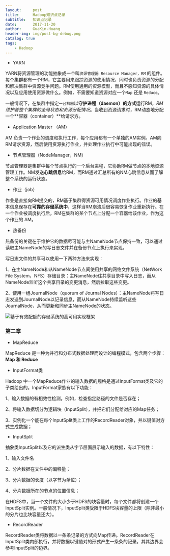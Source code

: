 ```yaml
---
layout:     post
title:      Hadoop知识点记录
subtitle:   知识点记录
date:       2017-11-20
author:     GuaKin-Huang
header-img: img/post-bg-debug.png
catalog: true
tags:
    - Hadoop
---
```


- YARN

YARN将资源管理的功能抽象成一个叫`资源管理器 Resource Manager，RM` 的组件。每个集群都有一个RM，它主要用来跟踪资源的使用情况，同时也负责资源的分配和解决集群中资源竞争问题。RM使用通用的资源模型，而且不感知资源的具体情况以及应用使用资源做什么。例如，不需要知道资源对应一个`Map` 还是 `Reduce`。

一般情况下，在集群中指定`一台机器`以**守护进程（daemon）的方式**运行RM，*RM维护着整个集群的全局状态和资源分配情况*。当收到资源请求时，RM动态地分配一个**容器（container）**给请求方。

- Application Master （AM）

AM 负责一个作业的调度和执行工作，每个应用都有一个单独的AM实例。AM向RM请求资源，然后使用资源执行作业，并处理作业执行中可能出现的错误。


- 节点管理器（NodeManager，NM）

节点管理器是集群中每个节点执行的一个后台进程，它协助RM做节点的本地资源管理工作。NM发送**心跳信息**给RM，而RM通过汇总所有的NM心跳信息从而了解整个系统的运行状态。

- 作业（job）

作业是直接向RM提交的，RM基于集群得资源可用情况调度作业执行。作业的基本信息保存在**可靠的存储系统中**，这样当RM崩溃后很容易恢复作业重新执行。在一个作业被调度执行后，RM在集群的某个节点上分配一个容器给该作业，作为这个作业的 AM。

- 热备份

热备份的关键在于维护它的数据尽可能与主NameNode节点保持一致，可以通过读取主NameNode的写日志文件并在备份节点上执行来实现。

写日志文件的共享可以使用一下两种方法来实现：

1、在主NameNode和从NameNode节点间使用共享的网络文件系统（NetWork File System，NFS）存储目录：主NameNode往共享目录中写入日志，而从NameNode监听这个共享目录的变更消息，然后拉取这些变更。

2、使用一组JournalNode（quorum of Journal Nodes）：主NameNode将写日志发送到JournalNode以记录信息，而从NameNode持续监听这些JournalNode，从而更新和同步主NameNode的状态。

![基于有效配额的存储系统的高可用实现框架](https://i.imgur.com/CepFm2r.png)

### 第二章

- MapReduce

MapReduce 是一种为并行和分布式数据处理而设计的编程模式，包含两个步骤：**Map 和 Reduce**

- InputFormat类

Hadoop 中一个MapReduce作业的输入数据的规格是通过InputFormat类及它的子类给出的。InputFormat家族有以下功能：

1、输入数据的有相效性检测。例如，检查指定路径的文件是否存在；

2、将输入数据切分为逻辑块（InputSplit），并把它们分配给对应的Map任务；

3、实例化一个能在每个InputSplit类上工作的RecordReader对象，并以键值对方式生成数据；


- InputSplit

抽象类InputSplit以及它的派生类从字节层面展示输入的数据，有以下特性：

1、输入文件名

2、分片数据在文件中的偏移量；

3、分片数据的长度（以字节为单位）；

4、分片数据所在的节点的位置信息；

在HDFS中，当一个文件的大小少于HDFS的块容量时，每个文件都将创建一个InputSplit实例。一般情况下，InputSplit类受限于HDFS块容量的上限（除非最小的分片也比块容量还大）。

- RecordReader

RecordReader类将数据以一条条记录的方式向Map传递。RecordReader在InputSplit类内部执行，并将数据以键值对的形式产生一条条的记录。其其边界会参考InputSplit的边界。